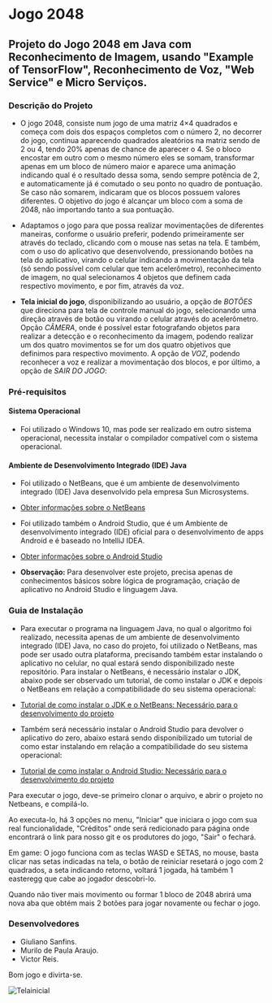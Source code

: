 # Jogo 2048

## Projeto do Jogo 2048 em Java com Reconhecimento de Imagem, usando "Example of TensorFlow", Reconhecimento de Voz, "Web Service" e Micro Serviços. 

### Descrição do Projeto
* O jogo 2048, consiste num jogo de uma matriz 4×4 quadrados e começa com dois dos espaços completos com o número 2, no decorrer do jogo, continua aparecendo quadrados aleatórios na matriz sendo de 2 ou 4, tendo 20% apenas de chance de aparecer o 4. Se o bloco encostar em outro com o mesmo número eles se somam, transformar apenas em um bloco de número maior e aparece uma animação indicando qual é o resultado dessa soma, sendo sempre potência de 2, e automaticamente já é comutado o seu ponto no quadro de pontuação. Se caso não somarem, indicaram que os blocos possuem valores diferentes. O objetivo do jogo é alcançar um bloco com a soma de 2048, não importando tanto a sua pontuação.
* Adaptamos o jogo para que possa realizar movimentações de diferentes maneiras, conforme o usuário preferir, podendo primeiramente ser através do teclado, clicando com o mouse nas setas na tela. E também, com o uso do aplicativo que desenvolvendo, pressionando botões na tela do aplicativo, virando o celular indicando a movimentação da tela (só sendo possível com celular que tem acelerômetro), reconhecimento de imagem, no qual selecionamos 4 objetos que definem cada respectivo movimento, e por fim, através da voz.

* **Tela inicial do jogo**, disponibilizando ao usuário, a opção de *BOTÕES* que direciona para tela de controle manual do jogo, selecionando uma direção através de botão ou virando o celular através do acelerômetro. Opção *CÂMERA*, onde é possível estar fotografando objetos para realizar a detecção e o reconhecimento da imagem, podendo realizar um dos quatro movimentos se for um dos quatro objetivos que definimos para respectivo movimento. A opção de *VOZ*, podendo reconhecer a voz e realizar a movimentação dos blocos, e por último, a opção de *SAIR DO JOGO*:

### Pré-requisitos

#### Sistema Operacional
* Foi utilizado o Windows 10, mas pode ser realizado em outro sistema operacional, necessita instalar o compilador compatível com o sistema operacional.

 #### Ambiente de Desenvolvimento Integrado (IDE) Java
* Foi utilizado o NetBeans, que é um ambiente de desenvolvimento integrado (IDE) Java desenvolvido pela empresa Sun Microsystems.
* <a> [Obter informações sobre o NetBeans](https://www.oficinadanet.com.br/artigo/1061/o_que_e_o_netbeans)
  
* Foi utilizado também o Android Studio, que é um Ambiente de desenvolvimento integrado (IDE) oficial para o desenvolvimento de apps Android e é baseado no IntelliJ IDEA.
* <a> [Obter informações sobre o Android Studio](https://developer.android.com/studio/intro?hl=pt-br)

* **Observação:** Para desenvolver este projeto, precisa apenas de conhecimentos básicos sobre lógica de programação, criação de aplicativo no Android Studio e linguagem Java.

### Guia de Instalação
* Para executar o programa na linguagem Java, no qual o algoritmo foi realizado, necessita apenas de um ambiente de desenvolvimento integrado (IDE) Java, no caso do projeto, foi utilizado o NetBeans, mas pode ser usado outra plataforma, precisando também estar instalando o aplicativo no celular, no qual estará sendo disponibilizado neste repositório. Para instalar o NetBeans, é necessário instalar o JDK, abaixo pode ser observado um tutorial, de como instalar o JDK e depois o NetBeans em relação a compatibilidade do seu sistema operacional:

* <a> [Tutorial de como instalar o JDK e o NetBeans: Necessário para o desenvolvimento do projeto](https://www.oficinadanet.com.br/post/16771-netbeans-requisitos-e-como-instalar)
  
* Também será necessário instalar o Android Studio para devolver o aplicativo do zero, abaixo estará sendo disponibilizado um tutorial de como estar instalando em relação a compatibilidade do seu sistema operacional:

* <a> [Tutorial de como instalar o Android Studio: Necessário para o desenvolvimento do projeto](https://developer.android.com/studio/install?hl=pt-br)
  
  
Para executar o jogo, deve-se primeiro clonar o arquivo, e abrir o projeto no Netbeans, e compilá-lo.

Ao executa-lo, há 3 opções no menu, "Iniciar" que iniciara o jogo com sua real funcionalidade, "Créditos" onde será redicionado para  página onde encontrará o link para nosso git e os produtores do jogo, "Sair" o fechará.

Em game: O jogo funciona com as teclas WASD e SETAS, no mouse, basta clicar nas setas indicadas na tela, o botão de reiniciar resetará o jogo com 2 quadrados, a seta indicando retorno, voltará 1 jogada, há também 1 easteregg que cabe ao jogador descobri-lo. 

Quando não tiver mais movimento ou formar 1 bloco de 2048 abrirá uma nova aba que obtém mais 2 botões para jogar novamente ou fechar o jogo.

### Desenvolvedores
* Giuliano Sanfins.
* Murilo de Paula Araujo.
* Victor Reis. 

Bom jogo e divirta-se.

![Telainicial](https://user-images.githubusercontent.com/48132623/65742028-d3045880-e0c4-11e9-83fb-03c46b847c3c.png)
